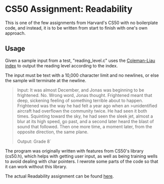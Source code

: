 # CS50 Assignment: Readability

This is one of the few assignments from Harvard's CS50 with no boilerplate code, and instead, it is to be written from start to finish with one's own approach.

## Usage

Given a sample input from a test, "reading_level.c" uses the [Coleman-Liau index](https://readabilityformulas.com/coleman-liau-readability-formula.php "The Coleman-Liau index") to output the reading level according to the index.

The input must be text with a 10,000 character limit and no newlines, or else the sample will terminate at the newline.

>Input: It was almost December, and Jonas was beginning to be frightened. No. Wrong word, Jonas thought. Frightened meant that deep, sickening feeling of something terrible about to happen. Frightened was the way he had felt a year ago when an >unidentified aircraft had overflown the community twice. He had seen it both times. Squinting toward the sky, he had seen the sleek jet, almost a blur at its high speed, go past, and a second later heard the blast of sound that followed. Then one more time, a moment later, from the opposite direction, the same plane.
>
>Output: Grade 8`

The program was originally written with features from CS50's library (cs50.h), which helps with getting user input, as well as being training wells to avoid dealing with char pointers. I rewrote some parts of the code so that it can work without this library.

The actual Readability assignment can be found [here](https://cs50.harvard.edu/college/2019/fall/psets/2/readability/ "Readability").
